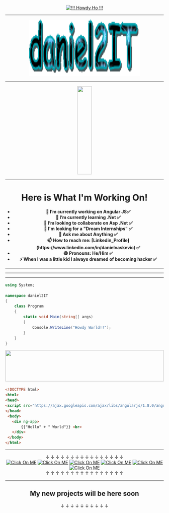 <p align="center">
   <a href="https://daniel2it.github.io/Demo_Portfolio/" title="Click On ME">
   <img src="https://pronouns.vercel.app/!!! Howdy Ho !!!?gradient=grapefruit%20sunset" width="100%" height="64" alt="!!! Howdy Ho !!!">
   </a>
</p>

---

<p align="center">
   <a href="https://daniel2it.github.io/Demo_Portfolio/" title="Click On ME">
   <img src="ezgDaniel.gif" width="70%" height= "180">
   </a>
</p>
                                         
---

<p align="center">
   <a href="https://daniel2it.github.io/Demo_Portfolio/" title="I'm a QR Code , You found a Secret! =)">
   <img width="30%" height ="280" src="Portfolio.gif">
   </a>
</p>

---

<h1 align="center"> Here is What I'm Working On! </h1>
<ul align="center">
   <li><b>🔭 I’m currently working on Angular JS✅  </b></li>
   <li><b>🌱 I’m currently learning .Net ✅ </b></li>
   <li><b>👯 I’m looking to collaborate on Asp .Net ✅ </b></li>
   <li><b>🤔 I'm looking for a "Dream Internships" ✅ </b></li>
   <li><b>💬 Ask me about Anything ✅ </b></li>
   <li><b>📫 How to reach me: [Linkedin_Profile](https://www.linkedin.com/in/danielvaskevic) ✅ </b></li>
   <li><b>😄 Pronouns: He/Him ✅ </b></li>
   <li><b>⚡ When I was a little kid I always dreamed of becoming hacker ✅ </b></li>
</ul>

---
---
---

```csharp
using System;

namespace daniel2IT
{
    class Program
    {
        static void Main(string[] args)
        {
            Console.WriteLine("Howdy World!!");
        }
    }
}

```
<p align="center">
   <a href="https://daniel2it.github.io/Demo_Portfolio/" title="Click On ME">
   <img src="https://cdn.dribbble.com/users/635160/screenshots/1769104/dna_gif_dribble_1.gif" width="100%" height="99" >
   </a>
</p>

```html
<!DOCTYPE html>
<html>
<head>
<script src="https://ajax.googleapis.com/ajax/libs/angularjs/1.8.0/angular.min.js"></script>
</head>
 <body>
   <div ng-app>
  	   {{"Hello" + " World"}} <br>
   </div>
 </body>
</html>
```
---

<div align="center">
 &#8595; &#8595; &#8595; &#8595; &#8595; &#8595; &#8595; &#8595; &#8595; &#8595; &#8595; &#8595; &#8595; &#8595; &#8595; &#8595;<br>
   <a  href="https://daniel2it.github.io/Demo_Portfolio/"><img src="http://i.imgur.com/tXSoThF.png" title="Click On ME" /></a>
   <a  href="https://daniel2it.github.io/Demo_Portfolio/"><img src="http://i.imgur.com/P3YfQoD.png" title="Click On ME" /></a>
   <a  href="https://daniel2it.github.io/Demo_Portfolio/"><img src="http://i.imgur.com/yCsTjba.png" title="Click On ME" /></a>
   <a  href="https://daniel2it.github.io/Demo_Portfolio/"><img src="http://i.imgur.com/YckIOms.png" title="Click On ME" /></a>
   <a  href="https://daniel2it.github.io/Demo_Portfolio/"><img src="http://i.imgur.com/1AGmwO3.png" title="Click On ME" /></a>
   <a  href="https://daniel2it.github.io/Demo_Portfolio/"><img src="http://i.imgur.com/0o48UoR.png" title="Click On ME" /></a><br>
 &#8593; &#8593; &#8593; &#8593; &#8593; &#8593; &#8593; &#8593; &#8593; &#8593; &#8593; &#8593; &#8593; &#8593; &#8593; &#8593;
</div>

---
<div align="center">
<h2>My new projects will be here soon</h2>
&#8595; &#8595; &#8595; &#8595; &#8595; &#8595; &#8595; &#8595; &#8595; &#8595;
</div>
